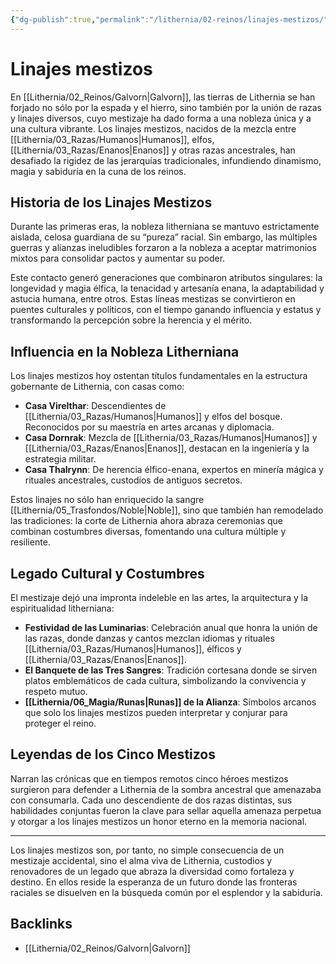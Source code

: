 ```yaml
---
{"dg-publish":true,"permalink":"/lithernia/02-reinos/linajes-mestizos/","title":"Linajes mestizos","tags":["lithernia","concepto","cultura","nobleza"]}
---
```


# Linajes mestizos

En [[Lithernia/02_Reinos/Galvorn\|Galvorn]], las tierras de Lithernia se han forjado no sólo por la espada y el hierro, sino también por la unión de razas y linajes diversos, cuyo mestizaje ha dado forma a una nobleza única y a una cultura vibrante. Los linajes mestizos, nacidos de la mezcla entre [[Lithernia/03_Razas/Humanos\|Humanos]], elfos, [[Lithernia/03_Razas/Enanos\|Enanos]] y otras razas ancestrales, han desafiado la rigidez de las jerarquías tradicionales, infundiendo dinamismo, magia y sabiduría en la cuna de los reinos. 

## Historia de los Linajes Mestizos

Durante las primeras eras, la nobleza litherniana se mantuvo estrictamente aislada, celosa guardiana de su “pureza” racial. Sin embargo, las múltiples guerras y alianzas ineludibles forzaron a la nobleza a aceptar matrimonios mixtos para consolidar pactos y aumentar su poder. 

Este contacto generó generaciones que combinaron atributos singulares: la longevidad y magia élfica, la tenacidad y artesanía enana, la adaptabilidad y astucia humana, entre otros. Estas líneas mestizas se convirtieron en puentes culturales y políticos, con el tiempo ganando influencia y estatus y transformando la percepción sobre la herencia y el mérito.

## Influencia en la Nobleza Litherniana

Los linajes mestizos hoy ostentan títulos fundamentales en la estructura gobernante de Lithernia, con casas como:

- **Casa Virelthar**: Descendientes de [[Lithernia/03_Razas/Humanos\|Humanos]] y elfos del bosque. Reconocidos por su maestría en artes arcanas y diplomacia.  
- **Casa Dornrak**: Mezcla de [[Lithernia/03_Razas/Humanos\|Humanos]] y [[Lithernia/03_Razas/Enanos\|Enanos]], destacan en la ingeniería y la estrategia militar.  
- **Casa Thalrynn**: De herencia élfico-enana, expertos en minería mágica y rituales ancestrales, custodios de antiguos secretos.

Estos linajes no sólo han enriquecido la sangre [[Lithernia/05_Trasfondos/Noble\|Noble]], sino que también han remodelado las tradiciones: la corte de Lithernia ahora abraza ceremonias que combinan costumbres diversas, fomentando una cultura múltiple y resiliente.

## Legado Cultural y Costumbres

El mestizaje dejó una impronta indeleble en las artes, la arquitectura y la espiritualidad litherniana:

- **Festividad de las Luminarias**: Celebración anual que honra la unión de las razas, donde danzas y cantos mezclan idiomas y rituales [[Lithernia/03_Razas/Humanos\|Humanos]], élficos y [[Lithernia/03_Razas/Enanos\|Enanos]].
- **El Banquete de las Tres Sangres**: Tradición cortesana donde se sirven platos emblemáticos de cada cultura, simbolizando la convivencia y respeto mutuo.
- **[[Lithernia/06_Magia/Runas\|Runas]] de la Alianza**: Símbolos arcanos que solo los linajes mestizos pueden interpretar y conjurar para proteger el reino.

## Leyendas de los Cinco Mestizos

Narran las crónicas que en tiempos remotos cinco héroes mestizos surgieron para defender a Lithernia de la sombra ancestral que amenazaba con consumarla. Cada uno descendiente de dos razas distintas, sus habilidades conjuntas fueron la clave para sellar aquella amenaza perpetua y otorgar a los linajes mestizos un honor eterno en la memoria nacional. 

---

Los linajes mestizos son, por tanto, no simple consecuencia de un mestizaje accidental, sino el alma viva de Lithernia, custodios y renovadores de un legado que abraza la diversidad como fortaleza y destino. En ellos reside la esperanza de un futuro donde las fronteras raciales se disuelven en la búsqueda común por el esplendor y la sabiduría.

## Backlinks
- [[Lithernia/02_Reinos/Galvorn\|Galvorn]]
